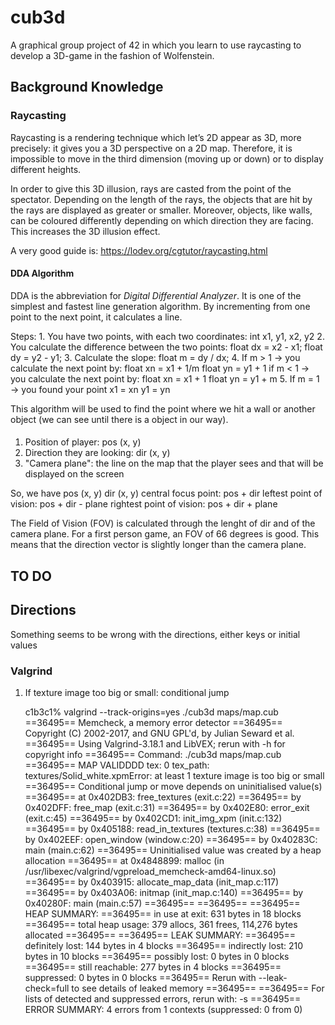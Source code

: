 # cub3d

A graphical group project of 42 in which you learn to use raycasting to develop a 3D-game in the fashion of Wolfenstein.

## Background Knowledge

### Raycasting

Raycasting is a rendering technique which let’s 2D appear as 3D, more precisely: it gives you a 3D perspective on a 2D map. Therefore, it is impossible to move in the third dimension (moving up or down) or to display different heights.

In order to give this 3D illusion, rays are casted from the point of the spectator. Depending on the length of the rays, the objects that are hit by the rays are displayed as greater or smaller. Moreover, objects, like walls, can be coloured differently depending on which direction they are facing. This increases the 3D illusion effect. 

A very good guide is: https://lodev.org/cgtutor/raycasting.html

#### DDA Algorithm

DDA is the abbreviation for *Digital Differential Analyzer*. It is one of the simplest and fastest line generation algorithm. By incrementing from one point to the next point, it calculates a line.

Steps:
	1. You have two points, with each two coordinates:
		int x1, y1, x2, y2
	2. You calculate the difference between the two points:
		float dx = x2 - x1;
		float dy = y2 - y1;
	3. Calculate the slope:
		float m = dy / dx;
	4. If m > 1 -> you calculate the next point by:
		float xn = x1 + 1/m
		float yn = y1 + 1
		if m < 1 -> you calculate the next point by:
		float xn = x1 + 1
		float yn = y1 + m
	5. If m = 1 -> you found your point
		x1 = xn
		y1 = yn

This algorithm will be used to find the point where we hit a wall or another object (we can see until there is a object in our way).

#### 

1. Position of player: pos (x, y)
2. Direction they are looking: dir (x, y)
3. "Camera plane": the line on the map that the player sees and that will be displayed on the screen

So, we have 
			pos (x, y)
			dir (x, y)
			central focus point: pos + dir
			leftest point of vision: pos + dir - plane
			rightest point of vision: pos + dir + plane

The Field of Vision (FOV) is calculated through the lenght of dir and of the camera plane. For a first person game, an FOV of 66 degrees is good. This means that the direction vector is slightly longer than the camera plane. 


## TO DO

## Directions

Something seems to be wrong with the directions, either keys or initial values

### Valgrind

1. If texture image too big or small: conditional jump

	c1b3c1% valgrind --track-origins=yes ./cub3d maps/map.cub
	==36495== Memcheck, a memory error detector
	==36495== Copyright (C) 2002-2017, and GNU GPL'd, by Julian Seward et al.
	==36495== Using Valgrind-3.18.1 and LibVEX; rerun with -h for copyright info
	==36495== Command: ./cub3d maps/map.cub
	==36495== 
	MAP VALIDDDD
	tex: 0 tex_path: textures/Solid_white.xpmError: at least 1 texture image is too big or small
	==36495== Conditional jump or move depends on uninitialised value(s)
	==36495==    at 0x402DB3: free_textures (exit.c:22)
	==36495==    by 0x402DFF: free_map (exit.c:31)
	==36495==    by 0x402E80: error_exit (exit.c:45)
	==36495==    by 0x402CD1: init_img_xpm (init.c:132)
	==36495==    by 0x405188: read_in_textures (textures.c:38)
	==36495==    by 0x402EEF: open_window (window.c:20)
	==36495==    by 0x40283C: main (main.c:62)
	==36495==  Uninitialised value was created by a heap allocation
	==36495==    at 0x4848899: malloc (in /usr/libexec/valgrind/vgpreload_memcheck-amd64-linux.so)
	==36495==    by 0x403915: allocate_map_data (init_map.c:117)
	==36495==    by 0x403A06: initmap (init_map.c:140)
	==36495==    by 0x40280F: main (main.c:57)
	==36495== 
	==36495== 
	==36495== HEAP SUMMARY:
	==36495==     in use at exit: 631 bytes in 18 blocks
	==36495==   total heap usage: 379 allocs, 361 frees, 114,276 bytes allocated
	==36495== 
	==36495== LEAK SUMMARY:
	==36495==    definitely lost: 144 bytes in 4 blocks
	==36495==    indirectly lost: 210 bytes in 10 blocks
	==36495==      possibly lost: 0 bytes in 0 blocks
	==36495==    still reachable: 277 bytes in 4 blocks
	==36495==         suppressed: 0 bytes in 0 blocks
	==36495== Rerun with --leak-check=full to see details of leaked memory
	==36495== 
	==36495== For lists of detected and suppressed errors, rerun with: -s
	==36495== ERROR SUMMARY: 4 errors from 1 contexts (suppressed: 0 from 0)


